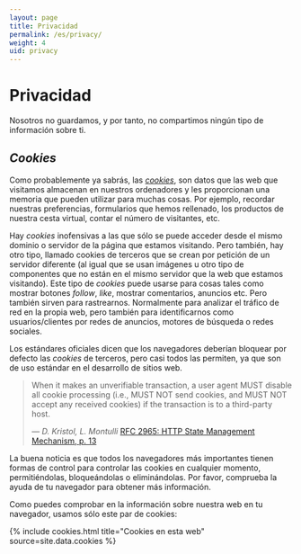```yaml
---
layout: page
title: Privacidad
permalink: /es/privacy/
weight: 4
uid: privacy
---
```

# Privacidad
Nosotros no guardamos, y por tanto, no compartimos ningún tipo de información sobre ti.

## _Cookies_
Como probablemente ya sabrás, las [_cookies_](https://es.wikipedia.org/wiki/Cookie_(informática)), son datos que las web que visitamos almacenan en nuestros ordenadores y les
proporcionan una memoria que pueden utilizar para muchas cosas. Por ejemplo, recordar nuestras preferencias, formularios que hemos rellenado, los productos de nuestra
cesta virtual, contar el número de visitantes, etc.

Hay _cookies_ inofensivas a las que sólo se puede acceder desde el mismo dominio o servidor de la página que estamos visitando. Pero también,
hay otro tipo, llamado cookies de terceros que se crean por petición de un servidor diferente (al igual que se usan imágenes u otro tipo de componentes
que no están en el mismo servidor que la web que estamos visitando). Este tipo de _cookies_ puede usarse para cosas tales como mostrar botones _follow_, _like_,
mostrar comentarios, anuncios etc. Pero también sirven para rastrearnos. Normalmente para analizar el tráfico de red en la propia web, pero también
para identificarnos como usuarios/clientes por redes de anuncios, motores de búsqueda o redes sociales.

Los estándares oficiales dicen que los navegadores deberían bloquear por defecto las _cookies_ de terceros, pero casi todos las permiten, ya que son de uso estándar en el desarrollo de sitios web.
> When it makes an unverifiable transaction, a user agent MUST disable
> all cookie processing (i.e., MUST NOT send cookies, and MUST NOT
> accept any received cookies) if the transaction is to a third-party
> host.
>
> &mdash; _D. Kristol, L. Montulli_
> [RFC 2965: HTTP State Management Mechanism, p. 13][RFC 2965]


[RFC 2965]: https://www.ietf.org/rfc/rfc2965.txt

La buena noticia es que todos los navegadores más importantes tienen formas de control para controlar las cookies en cualquier momento, permitiéndolas,
bloqueándolas o eliminándolas. Por favor, comprueba la ayuda de tu navegador para obtener más información.

Como puedes comprobar en la información sobre nuestra web en tu navegador, usamos sólo este par de cookies:

{% include cookies.html title="Cookies en esta web" source=site.data.cookies %}
